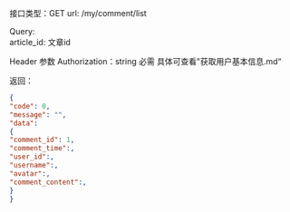 
接口类型：GET                    url:       /my/comment/list



Query:    
article_id:    文章id


Header 参数
Authorization：string 必需
具体可查看"获取用户基本信息.md“


返回：
```JSON
{
"code": 0,
"message": "",
"data":
{
"comment_id": 1,
"comment_time":, 
"user_id":,
"username":,
"avatar":,
"comment_content":,
}
}

```





